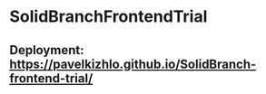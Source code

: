 # SolidBranchFrontendTrial

## Deployment: https://pavelkizhlo.github.io/SolidBranch-frontend-trial/
